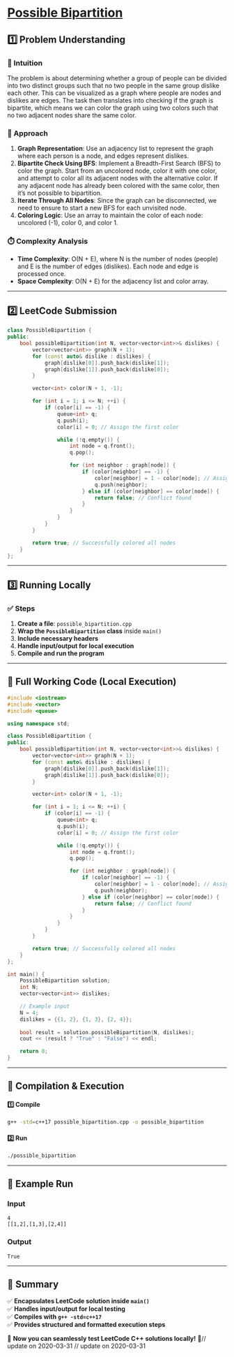 # **[Possible Bipartition](https://leetcode.com/problems/possible-bipartition/description/)**  

## **1️⃣ Problem Understanding**  
### **📌 Intuition**  
The problem is about determining whether a group of people can be divided into two distinct groups such that no two people in the same group dislike each other. This can be visualized as a graph where people are nodes and dislikes are edges. The task then translates into checking if the graph is bipartite, which means we can color the graph using two colors such that no two adjacent nodes share the same color.

### **🚀 Approach**  
1. **Graph Representation**: Use an adjacency list to represent the graph where each person is a node, and edges represent dislikes.
2. **Bipartite Check Using BFS**: Implement a Breadth-First Search (BFS) to color the graph. Start from an uncolored node, color it with one color, and attempt to color all its adjacent nodes with the alternative color. If any adjacent node has already been colored with the same color, then it’s not possible to bipartition.
3. **Iterate Through All Nodes**: Since the graph can be disconnected, we need to ensure to start a new BFS for each unvisited node.
4. **Coloring Logic**: Use an array to maintain the color of each node: uncolored (-1), color 0, and color 1.

### **⏱️ Complexity Analysis**  
- **Time Complexity**: O(N + E), where N is the number of nodes (people) and E is the number of edges (dislikes). Each node and edge is processed once.
- **Space Complexity**: O(N + E) for the adjacency list and color array.

---  

## **2️⃣ LeetCode Submission**  
```cpp
class PossibleBipartition {
public:
    bool possibleBipartition(int N, vector<vector<int>>& dislikes) {
        vector<vector<int>> graph(N + 1);
        for (const auto& dislike : dislikes) {
            graph[dislike[0]].push_back(dislike[1]);
            graph[dislike[1]].push_back(dislike[0]);
        }

        vector<int> color(N + 1, -1);

        for (int i = 1; i <= N; ++i) {
            if (color[i] == -1) {
                queue<int> q;
                q.push(i);
                color[i] = 0; // Assign the first color

                while (!q.empty()) {
                    int node = q.front();
                    q.pop();

                    for (int neighbor : graph[node]) {
                        if (color[neighbor] == -1) {
                            color[neighbor] = 1 - color[node]; // Assign alternate color
                            q.push(neighbor);
                        } else if (color[neighbor] == color[node]) {
                            return false; // Conflict found
                        }
                    }
                }
            }
        }

        return true; // Successfully colored all nodes
    }
};
```  

---  

## **3️⃣ Running Locally**  
### **✅ Steps**  
1. **Create a file**: `possible_bipartition.cpp`  
2. **Wrap the `PossibleBipartition` class** inside `main()`  
3. **Include necessary headers**  
4. **Handle input/output for local execution**  
5. **Compile and run the program**  

---  

## **📝 Full Working Code (Local Execution)**  
```cpp
#include <iostream>
#include <vector>
#include <queue>

using namespace std;

class PossibleBipartition {
public:
    bool possibleBipartition(int N, vector<vector<int>>& dislikes) {
        vector<vector<int>> graph(N + 1);
        for (const auto& dislike : dislikes) {
            graph[dislike[0]].push_back(dislike[1]);
            graph[dislike[1]].push_back(dislike[0]);
        }

        vector<int> color(N + 1, -1);

        for (int i = 1; i <= N; ++i) {
            if (color[i] == -1) {
                queue<int> q;
                q.push(i);
                color[i] = 0; // Assign the first color

                while (!q.empty()) {
                    int node = q.front();
                    q.pop();

                    for (int neighbor : graph[node]) {
                        if (color[neighbor] == -1) {
                            color[neighbor] = 1 - color[node]; // Assign alternate color
                            q.push(neighbor);
                        } else if (color[neighbor] == color[node]) {
                            return false; // Conflict found
                        }
                    }
                }
            }
        }

        return true; // Successfully colored all nodes
    }
};

int main() {
    PossibleBipartition solution;
    int N;
    vector<vector<int>> dislikes;

    // Example input
    N = 4;
    dislikes = {{1, 2}, {1, 3}, {2, 4}};
    
    bool result = solution.possibleBipartition(N, dislikes);
    cout << (result ? "True" : "False") << endl;

    return 0;
}
```  

---  

## **🔧 Compilation & Execution**  
#### **1️⃣ Compile**  
```bash
g++ -std=c++17 possible_bipartition.cpp -o possible_bipartition
```  

#### **2️⃣ Run**  
```bash
./possible_bipartition
```  

---  

## **🎯 Example Run**  
### **Input**  
```
4
[[1,2],[1,3],[2,4]]
```  
### **Output**  
```
True
```  

---  

## **📌 Summary**  
✅ **Encapsulates LeetCode solution inside `main()`**  
✅ **Handles input/output for local testing**  
✅ **Compiles with `g++ -std=c++17`**  
✅ **Provides structured and formatted execution steps**  

🚀 **Now you can seamlessly test LeetCode C++ solutions locally!** 🚀// update on 2020-03-31
// update on 2020-03-31
